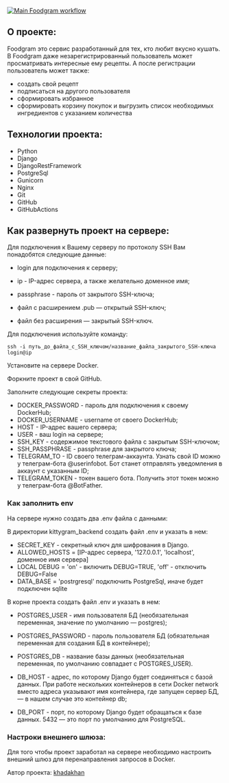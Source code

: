 [![Main Foodgram workflow](https://github.com/khadakhan/foodgram/actions/workflows/main.yml/badge.svg)](https://github.com/khadakhan/foodgram/actions/workflows/main.yml)

## О проекте:
Foodgram это сервис разработанный для тех, кто любит вкусно кушать. В Foodgram даже незарегистрированный пользователь может просматривать интересные ему рецепты. А после регистрации пользователь может также:

* создать свой рецепт
* подписаться на другого пользователя
* сформировать избранное
* сформировать корзину покупок и выгрузить список необходимых ингредиентов с указанием количества

## Технологии проекта:
* Python
* Django
* DjangoRestFramework
* PostgreSql
* Gunicorn
* Nginx
* Git
* GitHub
* GitHubActions

## Как развернуть проект на сервере: 

Для подключения к Вашему серверу по протоколу SSH Вам понадобятся следующие данные:
* login для подключения к серверу;
* ip - IP-адреc сервера, а также желательно доменное имя;
* passphrase - пароль от закрытого SSH-ключа;
* файл с расширением .pub — открытый SSH-ключ;

* файл без расширения — закрытый SSH-ключ.


Для подключения используйте команду:
```
ssh -i путь_до_файла_с_SSH_ключом/название_файла_закрытого_SSH-ключа login@ip
```

Установите на сервере Docker.

Форкните проект в свой GitHub.

Заполните следующие секреты проекта:
* DOCKER_PASSWORD - пароль для подключения к своему DockerHub;
* DOCKER_USERNAME - username от своего DockerHub;
* HOST - IP-адрес вашего сервера;
* USER - ваш login на сервере;
* SSH_KEY - содержимое текстового файла с закрытым SSH-ключом;
* SSH_PASSPHRASE - passphrase для закрытого ключа;
* TELEGRAM_TO - ID своего телеграм-аккаунта. Узнать свой ID можно у телеграм-бота @userinfobot. Бот станет отправлять уведомления в аккаунт с указанным ID;
* TELEGRAM_TOKEN -  токен вашего бота. Получить этот токен можно у телеграм-бота @BotFather.

### Как заполнить env
На сервере нужно создать два .env файла с данными:

В директории kittygram_backend создать файл .env и указать в нем:
* SECRET_KEY - секретный ключ для шифрования в Django.
* ALLOWED_HOSTS = [IP-адрес сервера, '127.0.0.1', 'localhost', доменное имя сервера]
* LOCAL DEBUG = 'on' - включить DEBUG=TRUE, 'off' - отключить DEBUG=False
* DATA_BASE = 'postrgresql' подключить PostgreSql, иначе будет подключен sqlite

В корне проекта создать файл .env и указать в нем:
* POSTGRES_USER - имя пользователя БД (необязательная переменная, значение по умолчанию — postgres);
* POSTGRES_PASSWORD - пароль пользователя БД (обязательная переменная для создания БД в контейнере);
* POSTGRES_DB - название базы данных (необязательная переменная, по умолчанию совпадает с POSTGRES_USER).

* DB_HOST - адрес, по которому Django будет соединяться с базой данных. При работе нескольких контейнеров в сети Docker network вместо адреса указывают имя контейнера, где запущен сервер БД, — в нашем случае это контейнер db;
* DB_PORT - порт, по которому Django будет обращаться к базе данных. 5432 — это порт по умолчанию для PostgreSQL.


### Настроки внешнего шлюза:
Для того чтобы проект заработал на сервере необходимо настроить внешний шлюз для перенаправления запросов в Docker.


Автор проекта: [khadakhan](https://github.com/khadakhan/)
